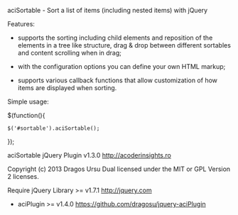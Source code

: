 
aciSortable - Sort a list of items (including nested items) with jQuery

Features:

- supports the sorting including child elements and reposition of the elements
  in a tree like structure, drag & drop between different sortables and 
  content scrolling when in drag;

- with the configuration options you can define your own HTML markup;

- supports various callback functions that allow customization of how items
  are displayed when sorting.

Simple usage:

$(function(){

    $('#sortable').aciSortable();

});

aciSortable jQuery Plugin v1.3.0
http://acoderinsights.ro

Copyright (c) 2013 Dragos Ursu
Dual licensed under the MIT or GPL Version 2 licenses.

Require jQuery Library >= v1.7.1 http://jquery.com
+ aciPlugin >= v1.4.0 https://github.com/dragosu/jquery-aciPlugin
